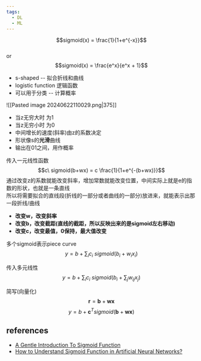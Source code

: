 ```yaml
---
tags:
  - DL
  - ML
---
```


$$sigmoid(x) = \frac{1}{1+e^{-x}}$$  
or   
$$sigmoid(x) = \frac{e^x}{e^x + 1}$$  
- s-shaped -- 拟合折线和曲线
- logistic function 逻辑函数  
- 可以用于分类  -- 计算概率

![[Pasted image 20240622110029.png|375]]
- 当z无穷大时 为1
- 当z无穷小时 为0
- 中间增长的速度(斜率)由z的系数决定
- 形状像s的**光滑**曲线
- 输出在01之间，用作概率

传入一元线性函数  
$$c\ sigmoid(b+wx) = c \frac{1}{1+e^{-(b+wx)}}$$
通过改变z的系数就能改变斜率，增加常数就能改变位置，中间实际上就是e的指数的形状，也就是一条直线  
所以将需要拟合的直线段(折线的一部分或者曲线的一部分)放进来，就能表示出那一段折线/曲线  
- **改变w，改变斜率**
- **改变b，改变截距(直线的截距，所以反映出来的是sigmoid左右移动)**
- **改变c，改变最值，0保持，最大值改变**

多个sigmoid表示piece curve  
$$y = b+\sum_ic_i\ sigmoid(b_i+w_ix_i)$$

传入多元线性   
$$y = b + \sum_ic_i\ sigmoid(b_i+\sum_jw_{ij}x_j)$$  

简写(向量化)  
$$\textbf{r} = \textbf{b} + \textbf{w}\textbf{x}$$
$$y = b + \textbf{c}^Tsigmoid(\textbf{b} + \textbf{w}\textbf{x})$$  

## references
- [A Gentle Introduction To Sigmoid Function](https://machinelearningmastery.com/a-gentle-introduction-to-sigmoid-function/)
- [How to Understand Sigmoid Function in Artificial Neural Networks?](https://www.analyticsvidhya.com/blog/2023/01/why-is-sigmoid-function-important-in-artificial-neural-networks/#:~:text=The%20sigmoid%20is%20a%20mathematical%20function%20t%20hat,useful%20for%20binary%20classification%20and%20logistic%20regression%20problems.)

